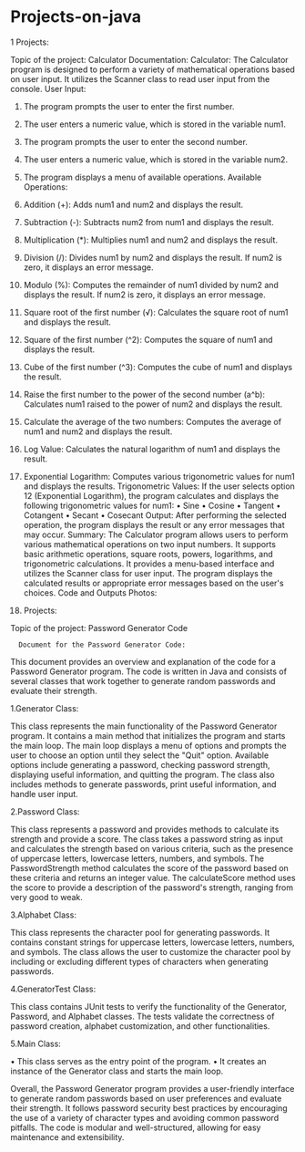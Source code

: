 # Projects-on-java

1 Projects:

Topic of the project: Calculator
  Documentation:
Calculator:
The Calculator program is designed to perform a variety of mathematical operations based on user input. It utilizes the Scanner class to read user input from the console.
User Input:
1.	The program prompts the user to enter the first number.
2.	The user enters a numeric value, which is stored in the variable num1.
3.	The program prompts the user to enter the second number.
4.	The user enters a numeric value, which is stored in the variable num2.
5.	The program displays a menu of available operations.
Available Operations:
1.	Addition (+): Adds num1 and num2 and displays the result.
2.	Subtraction (-): Subtracts num2 from num1 and displays the result.
3.	Multiplication (*): Multiplies num1 and num2 and displays the result.
4.	Division (/): Divides num1 by num2 and displays the result. If num2 is zero, it displays an error message.
5.	Modulo (%): Computes the remainder of num1 divided by num2 and displays the result. If num2 is zero, it displays an error message.
6.	Square root of the first number (√): Calculates the square root of num1 and displays the result.
7.	Square of the first number (^2): Computes the square of num1 and displays the result.
8.	Cube of the first number (^3): Computes the cube of num1 and displays the result.
9.	Raise the first number to the power of the second number (a^b): Calculates num1 raised to the power of num2 and displays the result.
10.	Calculate the average of the two numbers: Computes the average of num1 and num2 and displays the result.
11.	Log Value: Calculates the natural logarithm of num1 and displays the result.
12.	Exponential Logarithm: Computes various trigonometric values for num1 and displays the results.
Trigonometric Values:
If the user selects option 12 (Exponential Logarithm), the program calculates and displays the following trigonometric values for num1:
•	Sine
•	Cosine
•	Tangent
•	Cotangent
•	Secant
•	Cosecant
Output:
After performing the selected operation, the program displays the result or any error messages that may occur.
Summary:
The Calculator program allows users to perform various mathematical operations on two input numbers. It supports basic arithmetic operations, square roots, powers, logarithms, and trigonometric calculations. It provides a menu-based interface and utilizes the Scanner class for user input. The program displays the calculated results or appropriate error messages based on the user's choices.
Code and Outputs Photos:



2. Projects:


Topic of the project: Password Generator Code

      Document for the Password Generator Code:
      
This document provides an overview and explanation of the code for a Password Generator program. The code is written in Java and consists of several classes that work together to generate random passwords and evaluate their strength.

1.Generator Class:

This class represents the main functionality of the Password Generator program.
It contains a main method that initializes the program and starts the main loop.
The main loop displays a menu of options and prompts the user to choose an option until they select the "Quit" option.
Available options include generating a password, checking password strength, displaying useful information, and quitting the program.
The class also includes methods to generate passwords, print useful information, and handle user input.

2.Password Class:

This class represents a password and provides methods to calculate its strength and provide a score.
The class takes a password string as input and calculates the strength based on various criteria, such as the presence of uppercase letters, lowercase letters, numbers, and symbols.
The PasswordStrength method calculates the score of the password based on these criteria and returns an integer value.
The calculateScore method uses the score to provide a description of the password's strength, ranging from very good to weak.

3.Alphabet Class:

This class represents the character pool for generating passwords.
It contains constant strings for uppercase letters, lowercase letters, numbers, and symbols.
The class allows the user to customize the character pool by including or excluding different types of characters when generating passwords.

4.GeneratorTest Class:

This class contains JUnit tests to verify the functionality of the Generator, Password, and Alphabet classes.
The tests validate the correctness of password creation, alphabet customization, and other functionalities.

5.Main Class:

•	This class serves as the entry point of the program.
•	It creates an instance of the Generator class and starts the main loop.


Overall, the Password Generator program provides a user-friendly interface to generate random passwords based on user preferences and evaluate their strength. It follows password security best practices by encouraging the use of a variety of character types and avoiding common password pitfalls. The code is modular and well-structured, allowing for easy maintenance and extensibility.

